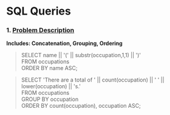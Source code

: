 # SQL Queries

### 1. [Problem Description](https://hackerrank-challenge-pdfs.s3.amazonaws.com/12889-the-pads-English?AWSAccessKeyId=AKIAJ4WZFDFQTZRGO3QA&Expires=1538427842&Signature=DadVShqj2QPpMDhDn3X1cm5HTD4%3D&response-content-disposition=inline%3B%20filename%3Dthe-pads-English.pdf&response-content-type=application%2Fpdf)
**Includes: Concatenation, Grouping, Ordering**

>SELECT name || '(' || substr(occupation,1,1) || ')'\
>FROM occupations\
>ORDER BY name ASC;

>SELECT 'There are a total of ' || count(occupation) || ' ' || lower(occupation) || 's.'\
>FROM occupations\
>GROUP BY occupation\
>ORDER BY count(occupation), occupation ASC;
